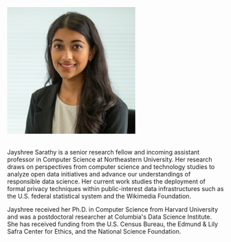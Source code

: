 <img class="profile-custom" src="profile.png">

\
Jayshree Sarathy is a senior research fellow and incoming assistant professor in Computer Science at Northeastern University.
Her research draws on perspectives from computer science and technology studies to analyze open data initiatives and advance our understandings of responsible data science. Her current work studies the deployment of formal privacy techniques within public-interest data infrastructures such as the U.S. federal statistical system and the Wikimedia Foundation.

Jayshree received her Ph.D. in Computer Science from Harvard University and was a postdoctoral researcher at Columbia's Data Science Institute. She has received funding from the U.S. Census Bureau, the Edmund & Lily Safra Center for Ethics, and the National Science Foundation. 

